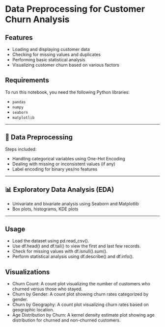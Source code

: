 # Data Preprocessing for Customer Churn Analysis

## Features

- Loading and displaying customer data
- Checking for missing values and duplicates
- Performing basic statistical analysis
- Visualizing customer churn based on various factors

## Requirements

To run this notebook, you need the following Python libraries:

- `pandas`
- `numpy`
- `seaborn`
- `matplotlib`

---

## 🧹 Data Preprocessing

Steps included:

- Handling categorical variables using One-Hot Encoding
- Dealing with missing or inconsistent values (if any)
- Label encoding for binary yes/no features

---

## 📊 Exploratory Data Analysis (EDA)

- Univariate and bivariate analysis using Seaborn and Matplotlib
- Box plots, histograms, KDE plots

---

## Usage

- Load the dataset using pd.read_csv().
- Use df.head() and df.tail() to view the first and last few records.
- Check for missing values with df.isnull().sum().
- Perform statistical analysis using df.describe() and df.info().

## Visualizations

- Churn Count: A count plot visualizing the number of customers who churned versus those who stayed.
- Churn by Gender: A count plot showing churn rates categorized by gender.
- Churn by Geography: A count plot visualizing churn rates based on geographic location.
- Age Distribution by Churn: A kernel density estimate plot showing age distribution for churned and non-churned customers.
